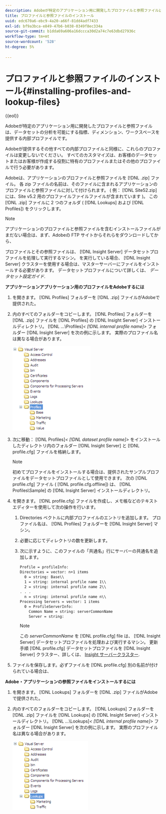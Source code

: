 ```yaml
---
description: Adobeが特定のアプリケーション用に開発したプロファイルと参照ファイルは、データセットの分析を可能にする指標、ディメンション、ワークスペースを提供する内部プロファイルです。
title: プロファイルと参照ファイルのインストール
uuid: edc670a6-ebc9-4a20-a66f-81dd4adf7433
exl-id: bf9a3bca-e849-47b6-b038-0349f8ec334a
source-git-commit: b1dda69a606a16dccca30d2a74c7e63dbd27936c
workflow-type: tm+mt
source-wordcount: '528'
ht-degree: 5%

---
```


# プロファイルと参照ファイルのインストール{#installing-profiles-and-lookup-files}

{{eol}}

Adobeが特定のアプリケーション用に開発したプロファイルと参照ファイルは、データセットの分析を可能にする指標、ディメンション、ワークスペースを提供する内部プロファイルです。

Adobeが提供するその他すべての内部プロファイルと同様に、これらのプロファイルは変更しないでください。 すべてのカスタマイズは、お客様のデータセットまたはお客様が作成する役割に特有のプロファイルまたはその他のプロファイルで行う必要があります。

Adobeは、アプリケーションのプロファイルと参照ファイルを [!DNL .zip] ファイル。 各 zip ファイルの名前は、そのファイルに含まれるアプリケーションのプロファイルと参照ファイルに対して付けられます。 ( 例： [!DNL Site52.zip] には、Site v5.2 用のプロファイルファイルファイルが含まれています )。 この [!DNL .zip] ファイルに 2 つのフォルダ ( [!DNL Lookups] および [!DNL Profiles]) をクリックします。

>[!NOTE]
>
>アプリケーションのプロファイルと参照ファイルを含むインストールファイルがまだない場合は、まず、Adobeの FTP サイトからそれらをダウンロードしてから、

プロファイルとその参照ファイルは、 [!DNL Insight Server] データセットプロファイルを処理して実行するマシン。 を実行している場合、 [!DNL Insight Server] クラスターを使用する場合は、マスターサーバーにファイルをインストールする必要があります。 データセットプロファイルについて詳しくは、 *データセット設定ガイド*.

**アプリケーションアプリケーション用のプロファイルをAdobeするには**

1. を開きます。 [!DNL Profiles] フォルダーを [!DNL .zip] ファイルがAdobeで提供された。

1. 内のすべてのフォルダーをコピーします。 [!DNL Profiles] フォルダーを [!DNL .zip] ファイルを [!DNL Profiles] の [!DNL Insight Server] インストールディレクトリ。 [!DNL ...\Profiles\]*&lt; [!DNL internal profile name]>* フォルダー [!DNL Insight Server] を次の例に示します。 実際のプロファイル名は異なる場合があります。

   ![](assets/win_installprofiles.png)

1. 次に移動： [!DNL Profiles\]*&lt; [!DNL dataset profile name]>* をインストールしたディレクトリ内のフォルダー [!DNL Insight Server] と [!DNL profile.cfg] ファイルを格納します。

   >[!NOTE]
   >
   >初めてプロファイルをインストールする場合は、提供されたサンプルプロファイルをデータセットプロファイルとして使用できます。 次の [!DNL profile.cfg] ファイル ( [!DNL profile.cfg.offline]) は、 [!DNL Profiles\Sample] の [!DNL Insight Server] インストールディレクトリ。

1. を開きます。 [!DNL profile.cfg] ファイルを作成し、メモ帳などのテキストエディターを使用して次の操作を行います。

   1. Directories ベクトルに内部プロファイルのエントリを追加します。 プロファイル名は、 [!DNL Profiles] フォルダーを [!DNL Insight Server] マシン。

   1. 必要に応じてディレクトリの数を更新します。
   1. 次に示すように、このファイルの「共通名」行にサーバーの共通名を追加します。

      ```
      Profile = profileInfo: 
      Directories = vector: n+1 items
        0 = string: Base\\
        1 = string: internal profile name 1\\
        2 = string: internal profile name 2\\
      . . .
        n = string: internal profile name n\\
      Processing Servers = vector: 1 items
        0 = ProfileServerInfo: 
          Common Name = string: serverCommonName
          Server = string: 
      ```

      >[!NOTE]
      >
      >この *serverCommonName* を [!DNL profile.cfg] file は、 [!DNL Insight Server] データセットプロファイルを処理および実行するマシン。 更新手順 [!DNL profile.cfg] データセットプロファイルを [!DNL Insight Server] クラスター、詳しくは、 [Insight サーバークラスター](../../../../home/c-inst-svr/c-install-ins-svr/c-ins-svr-clstrs/c-abt-ins-svr-clsters.md).

1. ファイルを保存します。必ずファイルを [!DNL profile.cfg] 別の名前が付けられている場合は、

**Adobe・アプリケーションの参照ファイルをインストールするには**

1. を開きます。 [!DNL Lookups] フォルダーを [!DNL .zip] ファイルがAdobeで提供された。

1. 内のすべてのフォルダーをコピーします。 [!DNL Lookups] フォルダーを [!DNL .zip] ファイルを [!DNL Lookups] の [!DNL Insight Server] インストールディレクトリ。 [!DNL ...\Lookups\]*&lt; [!DNL internal profile name]>* フォルダー [!DNL Insight Server] を次の例に示します。 実際のプロファイル名は異なる場合があります。

   ![](assets/win_installLookups.png)
